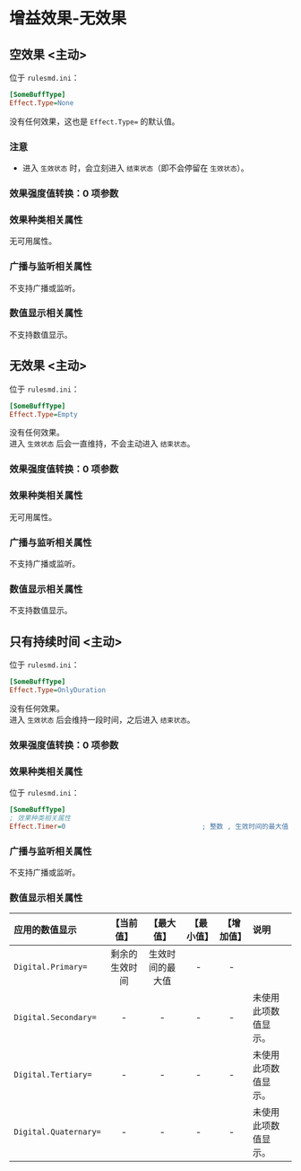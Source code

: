 # 增益效果-无效果

## 空效果 <主动>

位于 `rulesmd.ini`：

```ini
[SomeBuffType]
Effect.Type=None
```

没有任何效果，这也是 `Effect.Type=` 的默认值。 

### 注意

* 进入 `生效状态` 时，会立刻进入 `结束状态`（即不会停留在 `生效状态`）。

### 效果强度值转换：0 项参数

### 效果种类相关属性

无可用属性。

### 广播与监听相关属性

不支持广播或监听。

### 数值显示相关属性

不支持数值显示。



## 无效果 <主动>

位于 `rulesmd.ini`：

```ini
[SomeBuffType]
Effect.Type=Empty
```

没有任何效果。  
进入 `生效状态` 后会一直维持，不会主动进入 `结束状态`。

### 效果强度值转换：0 项参数

### 效果种类相关属性

无可用属性。

### 广播与监听相关属性

不支持广播或监听。

### 数值显示相关属性

不支持数值显示。



## 只有持续时间 <主动>

位于 `rulesmd.ini`：

```ini
[SomeBuffType]
Effect.Type=OnlyDuration
```

没有任何效果。  
进入 `生效状态` 后会维持一段时间，之后进入 `结束状态`。

### 效果强度值转换：0 项参数

### 效果种类相关属性

位于 `rulesmd.ini`：

```ini
[SomeBuffType]
; 效果种类相关属性
Effect.Timer=0                                  ; 整数 , 生效时间的最大值 , 超过时间限制会立刻进入结束状态 , 0 = 无限 , 小于 0 按 0 算 , 默认值是 0 , 单位 : 帧
```

### 广播与监听相关属性

不支持广播或监听。

### 数值显示相关属性

|应用的数值显示|【当前值】|【最大值】|【最小值】|【增加值】|说明|
|:-|:-:|:-:|:-:|:-:|:-|
|`Digital.Primary=`|剩余的生效时间|生效时间的最大值|-|-||
|`Digital.Secondary=`|-|-|-|-|未使用此项数值显示。|
|`Digital.Tertiary=`|-|-|-|-|未使用此项数值显示。|
|`Digital.Quaternary=`|-|-|-|-|未使用此项数值显示。|